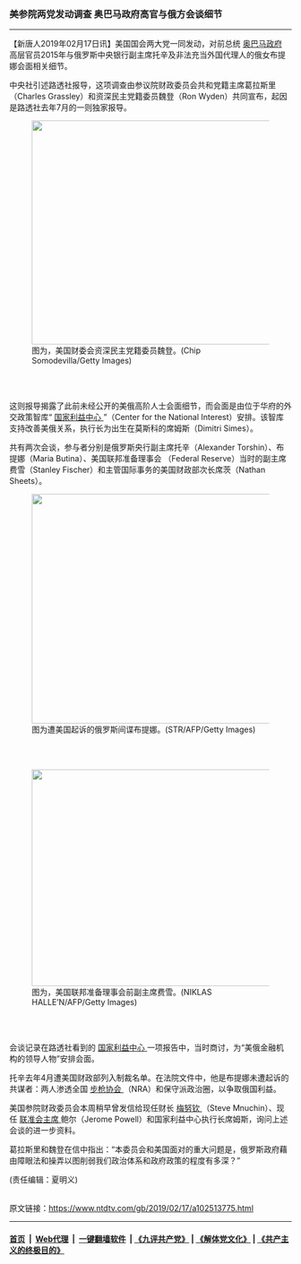 ### 美参院两党发动调查 奥巴马政府高官与俄方会谈细节
------------------------

<div class="post_content">
 <p>
  【新唐人2019年02月17日讯】美国国会两大党一同发动，对前总统
  <a href="https://www.ntdtv.com/gb/奥巴马政府.htm">
   奥巴马政府
  </a>
  高层官员2015年与俄罗斯中央银行副主席托辛及非法充当外国代理人的俄女布提娜会面相关细节。
 </p>
 <p>
  中央社引述路透社报导，这项调查由参议院财政委员会共和党籍主席葛拉斯里（Charles Grassley）和资深民主党籍委员魏登（Ron Wyden）共同宣布，起因是路透社去年7月的一则独家报导。
 </p>
 <figure class="wp-caption alignnone" id="attachment_102513780" style="max-width: 600px">
  <img alt="" class="size-medium wp-image-102513780" height="400" src="https://www.ntdtv.com/assets/uploads/2019/02/GettyImages-905736868-600x400.jpg" width="600">
   <br/><figcaption class="wp-caption-text">
    图为，美国财委会资深民主党籍委员魏登。(Chip Somodevilla/Getty Images)
   </figcaption><br/>
  </img>
 </figure><br/>
 <p>
  这则报导揭露了此前未经公开的美俄高阶人士会面细节，而会面是由位于华府的外交政策智库“
  <a href="https://www.ntdtv.com/gb/国家利益中心.htm">
   国家利益中心
  </a>
  ”（Center for the National Interest）安排。该智库支持改善美俄关系，执行长为出生在莫斯科的席姆斯（Dimitri Simes）。
 </p>
 <p>
  共有两次会谈，参与者分别是俄罗斯央行副主席托辛（Alexander Torshin）、布提娜（Maria Butina）、美国联邦准备理事会 （Federal Reserve）当时的副主席费雪（Stanley Fischer）和主管国际事务的美国财政部次长席茨（Nathan Sheets）。
 </p>
 <figure class="wp-caption alignnone" id="attachment_102513782" style="max-width: 600px">
  <img alt="" class="size-medium wp-image-102513782" height="410" src="https://www.ntdtv.com/assets/uploads/2019/02/GettyImages-1000696098-600x410.jpg" width="600"/>
  <br/><figcaption class="wp-caption-text">
   图为遭美国起诉的俄罗斯间谍布提娜。(STR/AFP/Getty Images)
  </figcaption><br/>
 </figure><br/>
 <figure class="wp-caption alignnone" id="attachment_102513784" style="max-width: 600px">
  <img alt="" class="size-medium wp-image-102513784" height="387" src="https://www.ntdtv.com/assets/uploads/2019/02/GettyImages-855132412-600x387.jpg" width="600"/>
  <br/><figcaption class="wp-caption-text">
   图为，美国联邦准备理事会前副主席费雪。(NIKLAS HALLE’N/AFP/Getty Images)
  </figcaption><br/>
 </figure><br/>
 <p>
  会谈记录在路透社看到的
  <a href="https://www.ntdtv.com/gb/国家利益中心.htm">
   国家利益中心
  </a>
  一项报告中，当时商讨，为“美俄金融机构的领导人物”安排会面。
 </p>
 <p>
  托辛去年4月遭美国财政部列入制裁名单。在法院文件中，他是布提娜未遭起诉的共谋者：两人渗透全国
  <a href="https://www.ntdtv.com/gb/步枪协会.htm">
   步枪协会
  </a>
  （NRA）和保守派政治圈，以争取俄国利益。
 </p>
 <p>
  美国参院财政委员会本周稍早曾发信给现任财长
  <a href="https://www.ntdtv.com/gb/梅努钦.htm">
   梅努钦
  </a>
  （Steve Mnuchin）、现任
  <a href="https://www.ntdtv.com/gb/联准会主席.htm">
   联准会主席
  </a>
  鲍尔（Jerome Powell）和国家利益中心执行长席姆斯，询问上述会谈的进一步资料。
 </p>
 <p>
  葛拉斯里和魏登在信中指出：“本委员会和美国面对的重大问题是，俄罗斯政府藉由障眼法和操弄以图削弱我们政治体系和政府政策的程度有多深？”
 </p>
 <p>
  (责任编辑：夏明义)
 </p>
 <div class="single_ad">
 </div>
</div>

<br/>原文链接：https://www.ntdtv.com/gb/2019/02/17/a102513775.html


------------------------
#### [首页](https://github.com/gfw-breaker/banned-news/blob/master/README.md) &nbsp;|&nbsp; [Web代理](https://github.com/labour-camp/helloworld) &nbsp;|&nbsp; [一键翻墙软件](https://github.com/gfw-breaker/nogfw/blob/master/README.md) &nbsp;| [《九评共产党》](https://github.com/gfw-breaker/9ping.md/blob/master/README.md#九评之一评共产党是什么) | [《解体党文化》](https://github.com/gfw-breaker/jtdwh.md/blob/master/README.md) | [《共产主义的终极目的》](https://github.com/gfw-breaker/gczydzjmd.md/blob/master/README.md)

